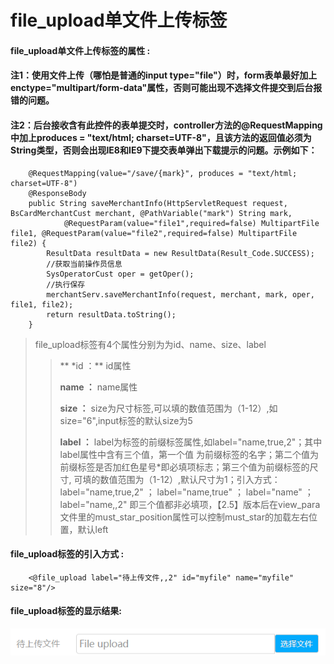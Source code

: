 # file\_upload**单文件上传标签**

#### file\_upload**单文件上传标签的属性 :**

#### 注1：使用文件上传（哪怕是普通的input type="file"）时，form表单最好加上enctype="multipart/form-data"属性，否则可能出现不选择文件提交到后台报错的问题。

#### 注2：后台接收含有此控件的表单提交时，controller方法的@RequestMapping中加上produces = "text/html; charset=UTF-8"，且该方法的返回值必须为String类型，否则会出现IE8和IE9下提交表单弹出下载提示的问题。示例如下：

```
    @RequestMapping(value="/save/{mark}", produces = "text/html; charset=UTF-8")
    @ResponseBody
    public String saveMerchantInfo(HttpServletRequest request, BsCardMerchantCust merchant, @PathVariable("mark") String mark,
            @RequestParam(value="file1",required=false) MultipartFile file1, @RequestParam(value="file2",required=false) MultipartFile file2) {
        ResultData resultData = new ResultData(Result_Code.SUCCESS);
        //获取当前操作员信息
        SysOperatorCust oper = getOper();
        //执行保存
        merchantServ.saveMerchantInfo(request, merchant, mark, oper, file1, file2);
        return resultData.toString();
    }
```

> file\_upload标签有4个属性分别为为id、name、size、label
>
> > ** \*id ：** id属性
> >
> > **name ：** name属性
> >
> > **size ：** size为尺寸标签,可以填的数值范围为（1-12）,如size="6",input标签的默认size为5
> >
> > **label ：** label为标签的前缀标签属性,如label="name,true,2"；其中label属性中含有三个值，第一个值
> > 为前缀标签的名字；第二个值为前缀标签是否加红色星号\*即必填项标志；第三个值为前缀标签的尺寸,
> > 可填的数值范围为（1-12）,默认尺寸为1；引入方式：label="name,true,2" ； label="name,true" ；
> > label="name" ；label="name,,2" 即三个值都非必填项，【2.5】版本后在view_para文件里的must_star_position属性可以控制must_star的加载左右位置，默认left


#### file\_upload标签的引入方式 :

```
    <@file_upload label="待上传文件,,2" id="myfile" name="myfile" size="8"/>
```

#### file\_upload标签的显示结果:

![](/assets/file_upload.png)

